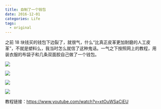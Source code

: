```yaml
---
title: 自制了一个钱包
date: 2016-12-01
categories: Life
tags:
  - original
---
```


之前 18 块钱买的钱包下边裂了，就很气，什么“比真正皮革更加耐磨的人工皮革”，不就是塑料么，我当时怎么就信了这种鬼话。一气之下按照网上的教程，用装衣服的布袋子和几条双面胶自己做了一个钱包。

![](http://oi0t0q67c.bkt.clouddn.com/blog_life/HandmadeWallet_1.JPG)

![](http://oi0t0q67c.bkt.clouddn.com/blog_life/HandmadeWallet_2.JPG)

![](http://oi0t0q67c.bkt.clouddn.com/blog_life/HandmadeWallet_3.JPG)

![](http://oi0t0q67c.bkt.clouddn.com/blog_life/HandmadeWallet_4.JPG)

教程链接：<https://www.youtube.com/watch?v=xtOuWSaCiEU>
